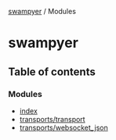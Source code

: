 [swampyer](README.md) / Modules

# swampyer

## Table of contents

### Modules

- [index](modules/index.md)
- [transports/transport](modules/transports_transport.md)
- [transports/websocket\_json](modules/transports_websocket_json.md)
